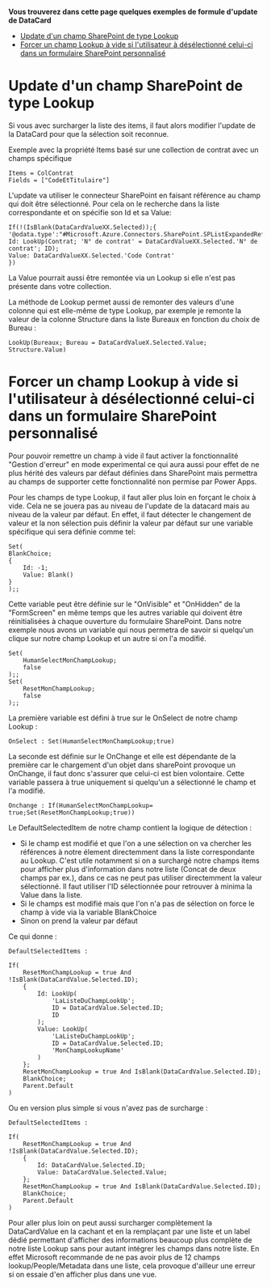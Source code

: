**Vous trouverez dans cette page quelques exemples de formule d'update de DataCard**

- [Update d'un champ SharePoint de type Lookup](#update-dun-champ-sharepoint-de-type-lookup)
- [Forcer un champ Lookup à vide si l'utilisateur à désélectionné celui-ci dans un formulaire SharePoint personnalisé](#forcer-un-champ-lookup-à-vide-si-lutilisateur-à-désélectionné-celui-ci-dans-un-formulaire-sharepoint-personnalisé)


# Update d'un champ SharePoint de type Lookup

Si vous avec surcharger la liste des items, il faut alors modifier l'update de la DataCard pour que la sélection soit reconnue.

Exemple avec la propriété Items basé sur une collection de contrat avec un champs spécifique

    Items = ColContrat
    Fields = ["CodeEtTitulaire"]

L'update va utiliser le connecteur SharePoint en faisant référence au champ qui doit être sélectionné. Pour cela on le recherche dans la liste correspondante et on spécifie son Id et sa Value:

    If(!(IsBlank(DataCardValueXX.Selected));{
    '@odata.type':"#Microsoft.Azure.Connectors.SharePoint.SPListExpandedReference";
    Id: LookUp(Contrat; 'N° de contrat' = DataCardValueXX.Selected.'N° de contrat'; ID);
    Value: DataCardValueXX.Selected.'Code Contrat'
    })

La Value pourrait aussi être remontée via un Lookup si elle n'est pas présente dans votre collection.

La méthode de Lookup permet aussi de remonter des valeurs d'une colonne qui est elle-même de type Lookup, par exemple je remonte la valeur de la colonne Structure dans la liste Bureaux en fonction du choix de Bureau :

    LookUp(Bureaux; Bureau = DataCardValueX.Selected.Value; Structure.Value)


# Forcer un champ Lookup à vide si l'utilisateur à désélectionné celui-ci dans un formulaire SharePoint personnalisé

Pour pouvoir remettre un champ à vide il faut activer la fonctionnalité "Gestion d'erreur" en mode experimental ce qui aura aussi pour effet de ne plus hérité des valeurs par défaut définies dans SharePoint mais permettra au champs de supporter cette fonctionnalité non permise par Power Apps.

Pour les champs de type Lookup, il faut aller plus loin en forçant le choix à vide.
Cela ne se jouera pas au niveau de l'update de la datacard mais au niveau de la valeur par défaut.
En effet, il faut détecter le changement de valeur et la non sélection puis définir la valeur par défaut sur une variable spécifique qui sera définie comme tel:


    Set(
    BlankChoice;
    {
        Id: -1;
        Value: Blank()
    }
    );;


Cette variable peut être définie sur le "OnVisible" et "OnHidden" de la "FormScreen" en même temps que les autres variable qui doivent être réinitialisées à chaque ouverture du formulaire SharePoint.
Dans notre exemple nous avons un variable qui nous permetra de savoir si quelqu'un clique sur notre champ Lookup et un autre si on l'a modifié.


    Set(
        HumanSelectMonChampLookup;
        false
    );;
    Set(
        ResetMonChampLookup;
        false
    );;


La première variable est défini à true sur le OnSelect de notre champ Lookup :


    OnSelect : Set(HumanSelectMonChampLookup;true)


La seconde est définie sur le OnChange et elle est dépendante de la première car le chargement d'un objet dans sharePoint provoque un OnChange, il faut donc s'assurer que celui-ci est bien volontaire.
Cette variable passera à true uniquement si quelqu'un a sélectionné le champ et l'a modifié.


    Onchange : If(HumanSelectMonChampLookup= true;Set(ResetMonChampLookup;true))


Le DefaultSelectedItem de notre champ contient la logique de détection :

* Si le champ est modifié et que l'on a une sélection on va chercher les références à notre élement directemment dans la liste correspondante au Lookup. C'est utile notamment si on a surchargé notre champs items pour afficher plus d'information dans notre liste (Concat de deux champs par ex.), dans ce cas ne peut pas utiliser directemment la valeur sélectionné. Il faut utiliser l'ID sélectionnée pour retrouver à minima la Value dans la liste.
* Si le champs est modifié mais que l'on n'a pas de sélection on force le champ à vide via la variable BlankChoice
* Sinon on prend la valeur par défaut  

Ce qui donne :

    DefaultSelectedItems :

    If(
        ResetMonChampLookup = true And !IsBlank(DataCardValue.Selected.ID);
        {
            Id: LookUp(
                'LaListeDuChampLookUp';
                ID = DataCardValue.Selected.ID;
                ID
            );
            Value: LookUp(
                'LaListeDuChampLookUp';
                ID = DataCardValue.Selected.ID;
                'MonChampLookupName'
            )
        };
        ResetMonChampLookup = true And IsBlank(DataCardValue.Selected.ID);
        BlankChoice;
        Parent.Default
    )

Ou en version plus simple si vous n'avez pas de surcharge :

    DefaultSelectedItems :

    If(
        ResetMonChampLookup = true And !IsBlank(DataCardValue.Selected.ID);
        {
            Id: DataCardValue.Selected.ID;
            Value: DataCardValue.Selected.Value;
        };
        ResetMonChampLookup = true And IsBlank(DataCardValue.Selected.ID);
        BlankChoice;
        Parent.Default
    )

Pour aller plus loin on peut aussi surcharger complètement la DataCardValue en la cachant et en la remplaçant par une liste et un label dédié permettant d'afficher des informations beaucoup plus complète de notre liste Lookup sans pour autant intégrer les champs dans notre liste.
En effet Microsoft recommande de ne pas avoir plus de 12 champs lookup/People/Metadata dans une liste, cela provoque d'ailleur une erreur si on essaie d'en afficher plus dans une vue.